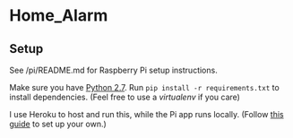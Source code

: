 # Home_Alarm

## Setup
See /pi/README.md for Raspberry Pi setup instructions.

Make sure you have [Python 2.7](https://www.python.org/downloads/).
Run ```pip install -r requirements.txt``` to install dependencies. (Feel free to use a *virtualenv* if you care)

I use Heroku to host and run this, while the Pi app runs locally.
(Follow [this guide](https://devcenter.heroku.com/articles/getting-started-with-python#introduction) to set up your own.)
